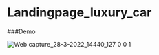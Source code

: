 # Landingpage_luxury_car

###Demo

![Web capture_28-3-2022_14440_127 0 0 1](https://user-images.githubusercontent.com/80597229/160350507-66f3bd9a-ba81-47b5-b169-cf208c78ab64.jpeg)

